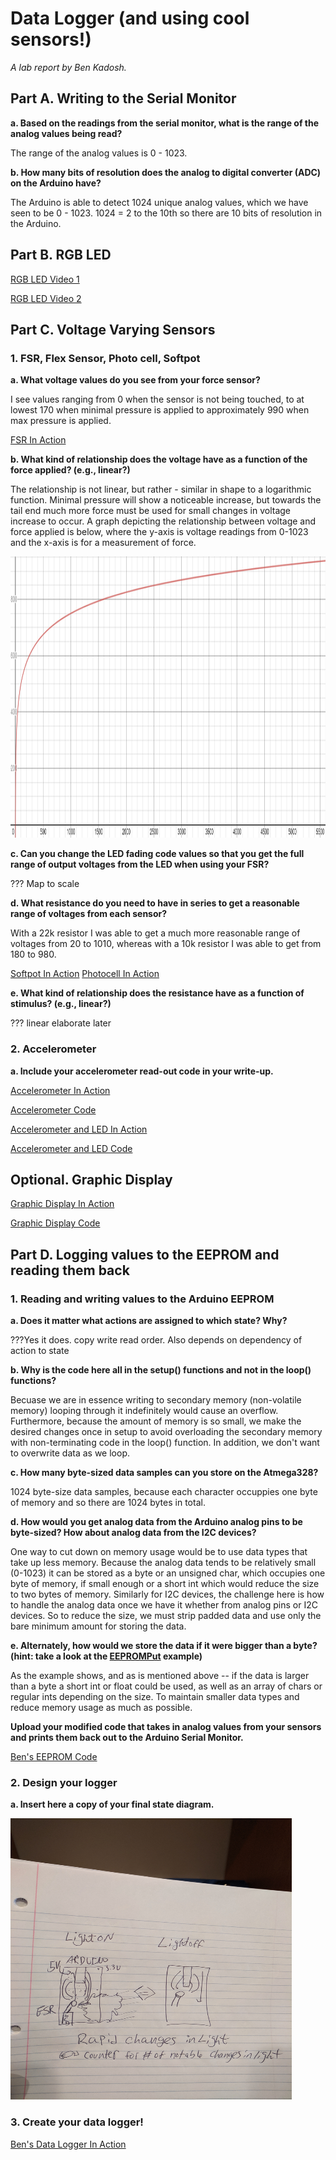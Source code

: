 # Data Logger (and using cool sensors!)

*A lab report by Ben Kadosh.*

## Part A.  Writing to the Serial Monitor
 
**a. Based on the readings from the serial monitor, what is the range of the analog values being read?**

The range of the analog values is 0 - 1023.
 
**b. How many bits of resolution does the analog to digital converter (ADC) on the Arduino have?**

The Arduino is able to detect 1024 unique analog values, which we have seen to be 0 - 1023. 1024 = 2 to the 10th so there are 10 bits of resolution in the Arduino.

## Part B. RGB LED

[RGB LED Video 1](https://www.youtube.com/watch?v=lV5BGbujLcM)

[RGB LED Video 2](https://www.youtube.com/watch?v=KqohEhZTQzo)

## Part C. Voltage Varying Sensors 
 
### 1. FSR, Flex Sensor, Photo cell, Softpot

**a. What voltage values do you see from your force sensor?**

I see values ranging from 0 when the sensor is not being touched, to at lowest 170 when minimal pressure is applied to approximately 990 when max pressure is applied.

[FSR In Action](https://www.youtube.com/watch?v=rEosS_QsETw&feature=youtu.be)

**b. What kind of relationship does the voltage have as a function of the force applied? (e.g., linear?)**

The relationship is not linear, but rather - similar in shape to a logarithmic function. Minimal pressure will show a noticeable increase, but towards the tail end much more force must be used for small changes in voltage increase to occur. A graph depicting the relationship between voltage and force applied is below, where the y-axis is voltage readings from 0-1023 and the x-axis is for a measurement of force. 

<img src="https://github.com/BenKadosh1/IDD-Fa19-Lab3/blob/master/Voltage%20vs%20Pressure.PNG" width=800 height=450>


**c. Can you change the LED fading code values so that you get the full range of output voltages from the LED when using your FSR?**

??? Map to scale

**d. What resistance do you need to have in series to get a reasonable range of voltages from each sensor?**

With a 22k resistor I was able to get a much more reasonable range of voltages from 20 to 1010, whereas with a 10k resistor I was able to get from 180 to 980. 

[Softpot In Action](https://www.youtube.com/watch?v=zEQxVH3rcrE&feature=youtu.be)
[Photocell In Action](https://www.youtube.com/watch?v=H-Ps3cTD7cU&feature=youtu.be)

**e. What kind of relationship does the resistance have as a function of stimulus? (e.g., linear?)**

??? linear elaborate later

### 2. Accelerometer
 
**a. Include your accelerometer read-out code in your write-up.**

[Accelerometer In Action](https://www.youtube.com/watch?v=2Tfdy9NBqa8&feature=youtu.be)

[Accelerometer Code](https://github.com/BenKadosh1/IDD-Fa19-Lab3/blob/master/acceldemo_with_LCD.ino)



[Accelerometer and LED In Action](https://www.youtube.com/watch?v=Y-yxF2pNad8&feature=youtu.be)

[Accelerometer and LED Code](https://github.com/BenKadosh1/IDD-Fa19-Lab3/blob/master/acceldemo_with_LCD_and_LED.ino)

## Optional. Graphic Display

[Graphic Display In Action](https://www.youtube.com/watch?v=u4Ng7VHn6uI&feature=youtu.be)

[Graphic Display Code](https://github.com/BenKadosh1/IDD-Fa19-Lab3/blob/master/Part_E_Code.ino)

## Part D. Logging values to the EEPROM and reading them back
 
### 1. Reading and writing values to the Arduino EEPROM

**a. Does it matter what actions are assigned to which state? Why?**

???Yes it does. copy write read order. Also depends on dependency of action to state

**b. Why is the code here all in the setup() functions and not in the loop() functions?**

Becuase we are in essence writing to secondary memory (non-volatile memory) looping through it indefinitely would cause an overflow. Furthermore, because the amount of memory is so small, we make the desired changes once in setup to avoid overloading the secondary memory with non-terminating code in the loop() function. In addition, we don't want to overwrite data as we loop. 

**c. How many byte-sized data samples can you store on the Atmega328?**

1024 byte-size data samples, because each character occuppies one byte of memory and so there are 1024 bytes in total. 

**d. How would you get analog data from the Arduino analog pins to be byte-sized? How about analog data from the I2C devices?**

One way to cut down on memory usage would be to use data types that take up less memory. Because the analog data tends to be relatively small (0-1023) it can be stored as a byte or an unsigned char, which occupies one byte of memory, if small enough or a short int which would reduce the size to two bytes of memory. Similarly for I2C devices, the challenge here is how to handle the analog data once we have it whether from analog pins or I2C devices. So to reduce the size, we must strip padded data and use only the bare minimum amount for storing the data.

**e. Alternately, how would we store the data if it were bigger than a byte? (hint: take a look at the [EEPROMPut](https://www.arduino.cc/en/Reference/EEPROMPut) example)**

As the example shows, and as is mentioned above -- if the data is larger than a byte a short int or float could be used, as well as an array of chars or regular ints depending on the size. To maintain smaller data types and reduce memory usage as much as possible. 

**Upload your modified code that takes in analog values from your sensors and prints them back out to the Arduino Serial Monitor.**

[Ben's EEPROM Code](https://github.com/BenKadosh1/IDD-Fa19-Lab3/blob/master/EEPROM_BK.ino)

### 2. Design your logger
 
**a. Insert here a copy of your final state diagram.**

<img src="https://github.com/BenKadosh1/IDD-Fa19-Lab3/blob/master/Final%20State%20Diagram.jpg" width=450 height=450>


### 3. Create your data logger!
 
[Ben's Data Logger In Action](https://www.youtube.com/watch?v=Y1YMkEicCK4&feature=youtu.be)
